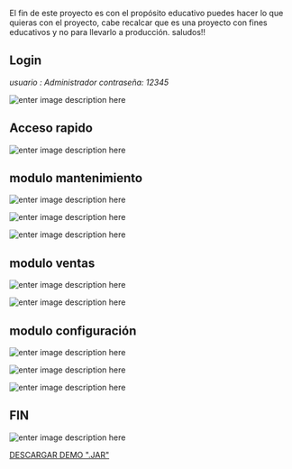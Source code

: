 
El fin de este proyecto es con el propósito educativo puedes hacer lo que quieras con el proyecto, cabe recalcar que es una proyecto con fines  educativos y no para llevarlo a producción. saludos!!

Login
-------------
*usuario : Administrador
contraseña: 12345*

![enter image description here](https://1.bp.blogspot.com/-qLp3AEHB_Ac/WmcCNwWs8CI/AAAAAAAACxg/ArfsCnRNl48aK8SW8IKplp21RzfVMm9pQCLcBGAs/s1600/login.png)

Acceso rapido
-------------

![enter image description here](https://2.bp.blogspot.com/-M91lB2pDxp8/Wmb-hCYwrLI/AAAAAAAACwU/IAubRT8qCVEi8cSsL3fC93jxtSr_HGMkQCEwYBhgL/s1600/home.png)

modulo mantenimiento
-------------

![enter image description here](https://1.bp.blogspot.com/-eknJkIrdrNo/Wmb-naRPDPI/AAAAAAAACwc/VykaTpWIiW0VLc-7DtpSvIFk8gOMC3C_QCLcBGAs/s1600/consultarpapel.png)

![enter image description here](https://1.bp.blogspot.com/-5BMtowmo1MQ/Wmb-lVWQ6vI/AAAAAAAACwY/IoVnFxd_b9wsdvSRq6t7PasjdexVslgVACEwYBhgL/s1600/modificarpapel.png)


![enter image description here](https://3.bp.blogspot.com/--zkiltUjC08/Wmb-ninyglI/AAAAAAAACwg/B1LquL5javobiFNI-WhClImphPVkWpHwACEwYBhgL/s1600/listadodepapeles.png)

modulo ventas
-------------

![enter image description here](https://4.bp.blogspot.com/-SjLoTH_m6sQ/WmcAL5jk7FI/AAAAAAAACw4/qTZEntVykAcVadD69yoG-SeCPpq8VEGWwCLcBGAs/s1600/verderPapel.png)

![enter image description here](https://3.bp.blogspot.com/-VQM6vGKqqsI/WmcANbpiaCI/AAAAAAAACw8/6Pd02FhjCeIiKroH1CyAWlV6uIaNTjN3wCLcBGAs/s1600/generarreporte.png)

modulo configuración
--------------------

![enter image description here](https://3.bp.blogspot.com/-qi7g_KOPayM/WmcBQy3D83I/AAAAAAAACxI/7WkPxc8yzxUO9dTDXXPOnVjt3889dHsiACLcBGAs/s1600/configdesc.png)

![enter image description here](https://4.bp.blogspot.com/-MNh172Tioac/WmcBSmyek9I/AAAAAAAACxM/pSCSNaDMDKEuCOzU7wRCjRFb5VaPtS3gwCLcBGAs/s1600/configobse.png)

![enter image description here](https://1.bp.blogspot.com/-76v3RmWBPOY/WmcBeFvcMvI/AAAAAAAACxU/d1m611dW6p8WncDOKP2Qp3SdTfQ-WypbgCLcBGAs/s1600/configpremiosorpresa.png)

FIN
---

![enter image description here](https://1.bp.blogspot.com/-Ho1YvC9eMAM/WmcByLMamwI/AAAAAAAACxY/v2hPrUUhTtc6uAkDifX5MKdSEB6mKMz0QCLcBGAs/s1600/help.png)

[DESCARGAR DEMO ".JAR"](https://raw.githubusercontent.com/jersonjcnt/I-ciclo-papelera-cibertec/master/Ejecutable.jar)
